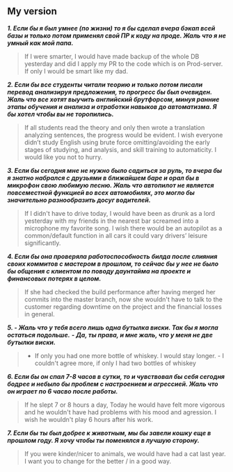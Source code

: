 ## My version

**_1. Если бы я был умнее (по жизни) то я бы сделал вчера бэкап всей базы и только потом применял свой ПР к коду на проде. Жаль что я не умный как мой папа._**

> If I were smarter, I would have made backup of the whole DB yesterday and did I apply my PR to the code which is on Prod-server. If only I would be smart like my dad.

**_2. Если бы все студенты читали теорию и только потом писали перевод анализируя предложения, то прогресс бы был очевиден. Жаль что все хотят выучить английский брутфорсом, минуя ранние этапы обучения и анализа и отработки навыков до автоматизма. Я бы хотел чтобы вы не торопились._**

> If all students read the theory and only then wrote a translation analyzing sentences, the progress would be evident. I wish everyone didn’t study English using brute force omitting/avoiding the early stages of studying, and analysis, and skill training to automaticity. I would like you not to hurry.

**_3. Если бы сегодня мне не нужно было садиться за руль, то вчера бы я знатно набрался с друзьями в ближайшем баре и орал бы в микрофон свою любимую песню. Жаль что автопилот не является повсеместной функцией во всех автомобилях, это могло бы значительно разнообразить досуг водителей._**

> If I didn't have to drive today, I would have been as drunk as a lord yesterday with my friends in the nearest bar screamed into a microphone my favorite song. I wish there would be an autopilot as a common/default function in all cars it could vary drivers’ leisure significantly.

**_4. Если бы она проверяла работоспособность билда после слияния своих коммитов с мастером в прошлом, то сейчас бы у нее не было бы общения с клиентом по поводу даунтайма на проекте и финансовых потерях в целом._**

> If she had checked the build performance after having merged her commits into the master branch, now she wouldn't have to talk to the customer regarding downtime on the project and the financial losses in general.

**_5. - Жаль что у тебя всего лишь одна бутылка виски. Так бы я могла остаться подольше._**
**_- Да, ты права, и мне жаль, что у меня не две бутылки виски._**

> - If only you had one more bottle of whiskey. I would stay longer. - I couldn't agree more, if only I had two bottles of whiskey

**_6. Если бы он спал 7-8 часов в сутки, то и чувствовал бы себя сегодня бодрее и небыло бы проблем с настроением и агрессией. Жаль что он играет по 6 часво после работы._**

> If he slept 7 or 8 hours a day, Today he would have felt more vigorous and he wouldn't have had problems with his mood and agression. I wish he wouldn't play 6 hours after his work.

**_7. Если бы ты был добрее к животным, мы бы завели кошку еще в прошлом году. Я хочу чтобы ты поменялся в лучшую сторону._**

> If you were kinder/nicer to animals, we would have had a cat last year. I want you to change for the better / in a good way.
